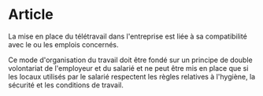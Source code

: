 # Article

La mise en place du télétravail dans l'entreprise est liée à sa compatibilité avec le ou les emplois concernés.

Ce mode d'organisation du travail doit être fondé sur un principe de double volontariat de l'employeur et du salarié et ne peut être mis en place que si les locaux utilisés par le salarié respectent les règles relatives à l'hygiène, la sécurité et les conditions de travail.

